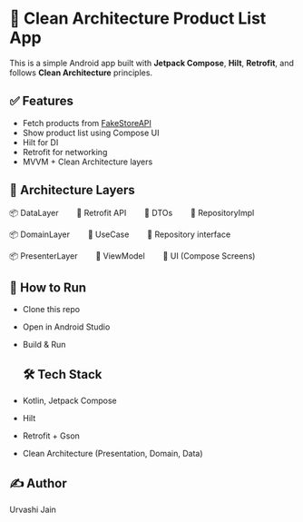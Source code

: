 # 🛒 Clean Architecture Product List App

This is a simple Android app built with **Jetpack Compose**, **Hilt**, **Retrofit**, and follows **Clean Architecture** principles.

## ✅ Features
- Fetch products from [FakeStoreAPI](https://fakestoreapi.com/)
- Show product list using Compose UI
- Hilt for DI
- Retrofit for networking
- MVVM + Clean Architecture layers

## 🧱 Architecture Layers
📦 DataLayer
  🔹 Retrofit API
  🔹 DTOs
  🔹 RepositoryImpl

📦 DomainLayer
  🔹 UseCase
  🔹 Repository interface

📦 PresenterLayer
  🔹 ViewModel
  🔹 UI (Compose Screens)


  ## 🚀 How to Run
- Clone this repo
- Open in Android Studio
- Build & Run

  ## 🛠️ Tech Stack
- Kotlin, Jetpack Compose
- Hilt
- Retrofit + Gson
- Clean Architecture (Presentation, Domain, Data)

## ✍️ Author
Urvashi Jain
